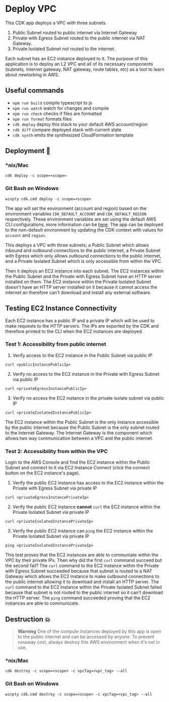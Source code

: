 # Deploy VPC

This CDK app deploys a VPC with three subnets.

1. Public Subnet routed to public internet via Internet Gateway
2. Private with Egress Subnet routed to the public internet via NAT Gateway.
3. Private Isolated Subnet not routed to the internet.

Each subnet has an EC2 instance deployed to it. The purpose of this application is to deploy an L2 VPC and all of its necessary components (subnets, internet gateway, NAT gateway, route tables, etc) as a tool
to learn about newtorking in AWS.

## Useful commands

- `npm run build` compile typescript to js
- `npm run watch` watch for changes and compile
- `npm run check` checks if files are formatted
- `npm run format` formats files
- `cdk deploy` deploy this stack to your default AWS account/region
- `cdk diff` compare deployed stack with current state
- `cdk synth` emits the synthesized CloudFormation template

## Deployment :rocket:

### \*nix/Mac

`cdk deploy -c scope=<scope>`

### Git Bash on Windows

`winpty cdk.cmd deploy -c scope=<scope>`

The app will set the environment (account and region) based on the environment variables `CDK_DEFAULT_ACCOUNT` and `CDK_DEFAULT_REGION` respectively. These environment variables are set using the default AWS CLI configurations, more information can be [here](https://docs.aws.amazon.com/cdk/v2/guide/environments.html). The app can be deployed to the non-default environment by updating the CDK context with values for `account` and `region`.

This deploys a VPC with three subnets; a Public Subnet which allows inbound and outbound connections to the public internet, a Private Subnet with Egress which only allows outbound connections to the
public internet, and a Private Isolated Subnet which is only accessible from within the VPC.

Then it deploys an EC2 instance into each subnet. The EC2 instances within the Public Subnet and the Private with Egress Subnet have an HTTP server installed on them. The EC2 instance within the Private Isolated Subnet doesn't have an HTTP server installed on it because it cannot access the internet an therefore can't download and install any external software.

## Testing EC2 Instance Connectivity

Each EC2 instance has a public IP and a private IP which will be used to make requests to the HTTP servers. The IPs are exported by the CDK and therefore printed to the CLI when the EC2 instances are deployed.

### Test 1: Accessibility from public internet

1. Verify access to the EC2 instance in the Public Subnet via public IP

`curl <publicInstancePublicIp>`

2. Verify no access to the EC2 instance in the Private with Egress Subnet via public IP

`curl <privateEgressInstancePublicIp>`

3. Verify no access the EC2 instance in the private isolate subnet via public IP

`curl <privateIsolatedInstancePublicIp>`

The EC2 instance within the Public Subnet is the only instance accessible by the public internet because the Public Subnet is the only subnet routed to the Internet Gateway. The Internet Gateway is the component which allows two way communication between a VPC and the public internet.

### Test 2: Accessibility from within the VPC

Login to the AWS Console and find the EC2 instance within the Public Subnet and connect to it via EC2 Instance Connect (click the connect button on the EC2 instance's page).

1. Verify the public EC2 instance has access to the EC2 instance within the Private with Egress Subnet via private IP

`curl <privateEgressInstancePrivateIp>`

2. Verify the public EC2 instance **cannot** `curl` the EC2 instance within the Private Isolated Subnet via private IP

`curl <privateIsolatedInstancePrivateIp>`

3. Verify the public EC2 instance can `ping` the EC2 instance within the Private Isolated Subnet via private IP

`ping <privateIsolatedInstancePrivateIp>`

This test proves that the EC2 instances are able to communiate within the VPC by their private IPs. Then why did the first `curl` command succeed but the second fail? The `curl` command to the EC2 instance within the Private with Egress Subnet succeeded because that subnet is routed to a NAT Gateway which allows the EC2 instance to make outbound connections to the public internet allowing it to download and install an HTTP server. The `curl` command to the EC2 instance within the Private Isolated Subnet falied because that subnet is not routed to the public internet so it can't download the HTTP server. The `ping` command succeeded proving that the EC2 instances are able to communicate.

## Destruction :boom:

> **Warning** One of the compute instances deployed by this app is open to the public internet and can be accessed by anyone. To prevent runaway cost, always destroy this AWS environment when it's not in use.

### \*nix/Mac

`cdk destroy -c scope=<scope> -c vpcTag=<vpc_tag> --all`

### Git Bash on Windows

`winpty cdk.cmd destroy -c scope=<scope> -c vpcTag=<vpc_tag> --all`
